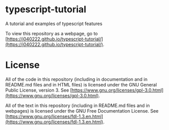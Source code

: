 # typescript-tutorial

A tutorial and examples of typescript features

To view this repository as a webpage, go to [https://j040222.github.io/typescript-tutorial/](https://j040222.github.io/typescript-tutorial/).

# License

All of the code in this repository (including in documentation and in README.md files and in HTML files) is licensed under the GNU General Public License, version 3. See [https://www.gnu.org/licenses/gpl-3.0.html](https://www.gnu.org/licenses/gpl-3.0.html).

All of the text in this repository (including in README.md files and in webpages) is licensed under the GNU Free Documentation License. See [https://www.gnu.org/licenses/fdl-1.3.en.html](https://www.gnu.org/licenses/fdl-1.3.en.html).
